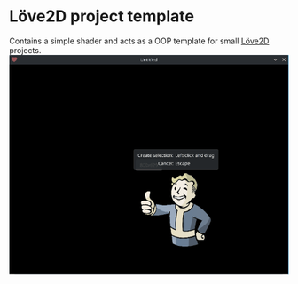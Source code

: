 # Löve2D project template
Contains a simple shader and acts as a OOP template for small [Löve2D](https://love2d.org/) projects.  
![img](example.gif)